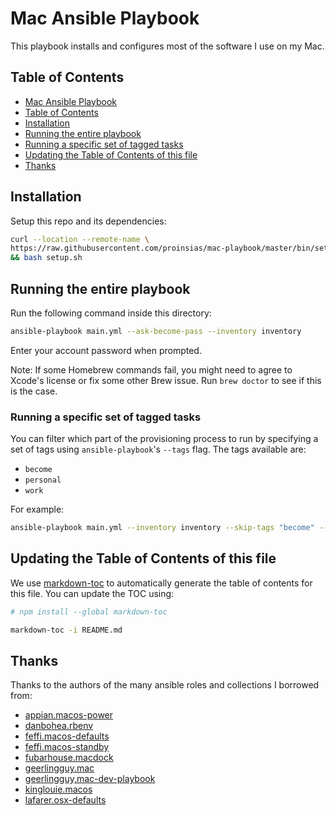 # Mac Ansible Playbook

This playbook installs and configures most of the software I use on my Mac.

## Table of Contents

<!--
Table of contents updated via:
uvx --from md-toc md_toc --in-place github -- README.md
-->
<!--TOC-->

- [Mac Ansible Playbook](#mac-ansible-playbook)
- [Table of Contents](#table-of-contents)
- [Installation](#installation)
- [Running the entire playbook](#running-the-entire-playbook)
- [Running a specific set of tagged tasks](#running-a-specific-set-of-tagged-tasks)
- [Updating the Table of Contents of this file](#updating-the-table-of-contents-of-this-file)
- [Thanks](#thanks)

<!--TOC-->

## Installation

Setup this repo and its dependencies:

```bash
curl --location --remote-name \
https://raw.githubusercontent.com/proinsias/mac-playbook/master/bin/setup.sh \
&& bash setup.sh
```

## Running the entire playbook

Run the following command inside this directory:

```bash
ansible-playbook main.yml --ask-become-pass --inventory inventory
```

Enter your account password when prompted.

Note: If some Homebrew commands fail,
you might need to agree to Xcode's license or fix some other Brew issue.
Run `brew doctor` to see if this is the case.

### Running a specific set of tagged tasks

You can filter which part of the provisioning process to run
by specifying a set of tags using `ansible-playbook`'s `--tags` flag.
The tags available are:

- `become`
- `personal`
- `work`

For example:

```bash
ansible-playbook main.yml --inventory inventory --skip-tags "become" --tags "personal"
```

## Updating the Table of Contents of this file

We use [markdown-toc](https://github.com/jonschlinkert/markdown-toc)
to automatically generate the table of contents for this file. You can
update the TOC using:

```bash
# npm install --global markdown-toc

markdown-toc -i README.md
```

## Thanks

Thanks to the authors of the many ansible roles and collections I borrowed from:

- [appian.macos-power](https://github.com/appian/ansible-role-macos-power)
- [danbohea.rbenv](https://github.com/danbohea/ansible-role-rbenv)
- [feffi.macos-defaults](https://github.com/feffi/ansible-macos-defaults.git)
- [feffi.macos-standby](https://github.com/feffi/ansible-macos-standby.git)
- [fubarhouse.macdock](https://github.com/fubarhouse/ansible-role-macdock)
- [geerlingguy.mac](https://github.com/geerlingguy/ansible-collection-mac)
- [geerlingguy,mac-dev-playbook](https://github.com/geerlingguy/mac-dev-playbook/)
- [kinglouie.macos](https://github.com/kinglouie/ansible-role-macos)
- [lafarer.osx-defaults](https://github.com/lafarer/ansible-role-osx-defaults)
